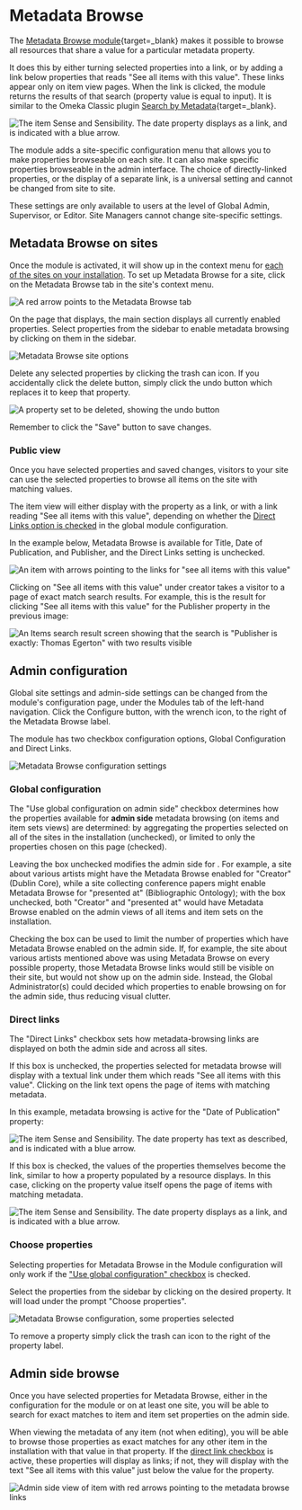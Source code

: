 # Metadata Browse

The [Metadata Browse module](https://omeka.org/s/modules/MetadataBrowse){target=_blank} makes it possible to browse all resources that share a value for a particular metadata property. 

It does this by either turning selected properties into a link, or by adding a link below properties that reads "See all items with this value". These links appear only on item view pages. When the link is clicked, the module returns the results of that search (property value is equal to input). It is similar to the Omeka Classic plugin [Search by Metadata](http://omeka.org/add-ons/plugins/search-by-metadata/){target=_blank}. 

![The item *Sense and Sensibility*. The date property displays as a link, and is indicated with a blue arrow.](../modules/modulesfiles/mdbr-directlinkYes.png)

The module adds a site-specific configuration menu that allows you to make properties browseable on each site. It can also make specific properties browseable in the admin interface. The choice of directly-linked properties, or the display of a separate link, is a universal setting and cannot be changed from site to site. 

These settings are only available to users at the level of Global Admin, Supervisor, or Editor. Site Managers cannot change site-specific settings.

## Metadata Browse on sites
Once the module is activated, it will show up in the context menu for [each of the sites on your installation](../sites/index.md). To set up Metadata Browse for a site, click on the Metadata Browse tab in the site's context menu.

![A red arrow points to the Metadata Browse tab](../modules/modulesfiles/mdbr_sites1.png)

On the page that displays, the main section displays all currently enabled properties. Select properties from the sidebar to enable metadata browsing by clicking on them in the sidebar.

![Metadata Browse site options](../modules/modulesfiles/mdbr_sites2.png)

Delete any selected properties by clicking the trash can icon. If you accidentally click the delete button, simply click the undo button which replaces it to keep that property. 

![A property set to be deleted, showing the undo button](../modules/modulesfiles/mdbr_sites3.png)

Remember to click the "Save" button to save changes. 

### Public view
Once you have selected properties and saved changes, visitors to your site can use the selected properties to browse all items on the site with matching values.

The item view will either display with the property as a link, or with a link reading "See all items with this value", depending on whether the [Direct Links option is checked](#direct-links) in the global module configuration.

In the example below, Metadata Browse is available for Title, Date of Publication, and Publisher, and the Direct Links setting is unchecked.

![An item with arrows pointing to the links for "see all items with this value"](../modules/modulesfiles/mdbr_public1.png)

Clicking on "See all items with this value" under creator takes a visitor to a page of exact match search results. For example, this is the result for clicking "See all items with this value" for the Publisher property in the previous image:

![An Items search result screen showing that the search is "Publisher is exactly: Thomas Egerton" with two results visible](../modules/modulesfiles/mdbr_public2.png)

## Admin configuration
Global site settings and admin-side settings can be changed from the module's configuration page, under the Modules tab of the left-hand navigation. Click the Configure button, with the wrench icon, to the right of the Metadata Browse label. 

The module has two checkbox configuration options, Global Configuration and Direct Links.

![Metadata Browse configuration settings](../modules/modulesfiles/mdbr_config2.png)

### Global configuration
The "Use global configuration on admin side" checkbox determines how the properties available for **admin side** metadata browsing (on items and item sets views) are determined: by aggregating the properties selected on all of the sites in the installation (unchecked), or limited to only the properties chosen on this page (checked).

Leaving the box unchecked modifies the admin side for . For example, a site about various artists might have the Metadata Browse enabled for "Creator" (Dublin Core), while a site collecting conference papers might enable Metadata Browse for "presented at" (Bibliographic Ontology); with the box unchecked, both "Creator" and "presented at" would have Metadata Browse enabled on the admin views of all items and item sets on the installation.

Checking the box can be used to limit the number of properties which have Metadata Browse enabled on the admin side. If, for example, the site about various artists mentioned above was using Metadata Browse on every possible property, those Metadata Browse links would still be visible on their site, but would not show up on the admin side. Instead, the Global Administrator(s) could decided which properties to enable browsing on for the admin side, thus reducing visual clutter. 

### Direct links
The "Direct Links" checkbox sets how metadata-browsing links are displayed on both the admin side and across all sites. 

If this box is unchecked, the properties selected for metadata browse will display with a textual link under them which reads "See all items with this value". Clicking on the link text opens the page of items with matching metadata.

In this example, metadata browsing is active for the "Date of Publication" property:

![The item *Sense and Sensibility*. The date property has text as described, and is indicated with a blue arrow.](../modules/modulesfiles/mdbr-directlinkNo.png)

If this box is checked, the values of the properties themselves become the link, similar to how a property populated by a resource displays. In this case, clicking on the property value itself opens the page of items with matching metadata.

![The item *Sense and Sensibility*. The date property displays as a link, and is indicated with a blue arrow.](../modules/modulesfiles/mdbr-directlinkYes.png) 

### Choose properties
Selecting properties for Metadata Browse in the Module configuration will only work if the ["Use global configuration" checkbox](#global-configuration) is checked.

Select the properties from the sidebar by clicking on the desired property. It will load under the prompt "Choose properties".

![Metadata Browse configuration, some properties selected](../modules/modulesfiles/mdbr_config4.png)

To remove a property simply click the trash can icon to the right of the property label.

## Admin side browse

Once you have selected properties for Metadata Browse, either in the configuration for the module or on at least one site, you will be able to search for exact matches to item and item set properties on the admin side.

When viewing the metadata of any item (not when editing), you will be able to browse those properties as exact matches for any other item in the installation with that value in that property. If the [direct link checkbox](#direct-links) is active, these properties will display as links; if not, they will display with the text "See all items with this value" just below the value for the property.

![Admin side view of item with red arrows pointing to the metadata browse links](../modules/modulesfiles/mdbr_admin1.png)